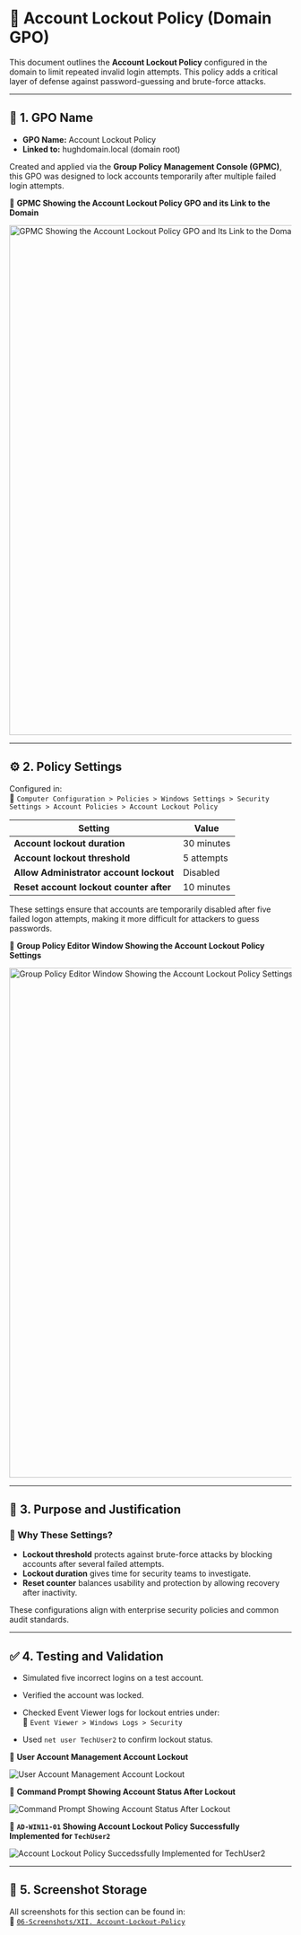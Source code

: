 # 🚫 Account Lockout Policy (Domain GPO)

This document outlines the **Account Lockout Policy** configured in the domain to limit repeated invalid login attempts. This policy adds a critical layer of defense against password-guessing and brute-force attacks.

---

## 📛 1. GPO Name

- **GPO Name:** Account Lockout Policy  
- **Linked to:** hughdomain.local (domain root)

Created and applied via the **Group Policy Management Console (GPMC)**, this GPO was designed to lock accounts temporarily after multiple failed login attempts.

📸 **GPMC Showing the Account Lockout Policy GPO and its Link to the Domain**

<img width="1920" height="909" alt="GPMC Showing the Account Lockout Policy GPO and Its Link to the Domain" src="https://github.com/user-attachments/assets/542a4e71-2b95-447a-adfc-79481ca7a50f" />

---

## ⚙️ 2. Policy Settings

Configured in:<br />
  📂 `Computer Configuration > Policies > Windows Settings > Security Settings > Account Policies > Account Lockout Policy`

| Setting                                     | Value         |
|---------------------------------------------|---------------|
| **Account lockout duration**                | 30 minutes    |
| **Account lockout threshold**               | 5 attempts    |
| **Allow Administrator account lockout**     | Disabled      |
| **Reset account lockout counter after**     | 10 minutes    |

These settings ensure that accounts are temporarily disabled after five failed logon attempts, making it more difficult for attackers to guess passwords.

📸 **Group Policy Editor Window Showing the Account Lockout Policy Settings**

<img width="1920" height="909" alt="Group Policy Editor Window Showing the Account Lockout Policy Settings" src="https://github.com/user-attachments/assets/cc81cb7c-9d27-4e28-a4e6-bc1211c5ea7b" />

---

## 📌 3. Purpose and Justification

### 🔐 Why These Settings?

- **Lockout threshold** protects against brute-force attacks by blocking accounts after several failed attempts.
- **Lockout duration** gives time for security teams to investigate.
- **Reset counter** balances usability and protection by allowing recovery after inactivity.

These configurations align with enterprise security policies and common audit standards.

---

## ✅ 4. Testing and Validation

- Simulated five incorrect logins on a test account.
- Verified the account was locked.
- Checked Event Viewer logs for lockout entries under:<br />
  📂 `Event Viewer > Windows Logs > Security`

- Used `net user TechUser2` to confirm lockout status.

📸 **User Account Management Account Lockout**

![User Account Management Account Lockout](https://github.com/user-attachments/assets/aff939a4-6185-42ff-94e4-3ea5a53b3375)

📸 **Command Prompt Showing Account Status After Lockout**

![Command Prompt Showing Account Status After Lockout](https://github.com/user-attachments/assets/a9887b88-df20-4cfe-a5a6-feb654d5d21a)

📸 **`AD-WIN11-01` Showing Account Lockout Policy Successfully Implemented for `TechUser2`**

![Account Lockout Policy Succedssfully Implemented for `TechUser2`](https://github.com/user-attachments/assets/79f911c0-f3ba-4c0a-b235-03a5b091136a)

---

## 📁 5. Screenshot Storage

All screenshots for this section can be found in:  
📂 [`06-Screenshots/XII. Account-Lockout-Policy`](https://github.com/Hugh-Kumbi/Hugh-Kumbi-Active-Directory-Lab/tree/main/06-Screenshots/XII.%20Account-Lockout-Policy)
